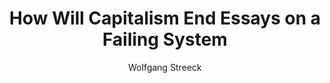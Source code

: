 ---
author: Wolfgang Streeck
title: How Will Capitalism End Essays on a Failing System
layout: book
link: false
---